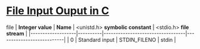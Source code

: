 # <ins>File Input Ouput in C</ins>

file
| **Integer value** | **Name** | <unistd.h> **symbolic constant** | <stdio.h> **file stream** |
|-------------------|----------|----------------------------------|---------------------------|
| 0 | Standard input | STDIN_FILENO | stdin |